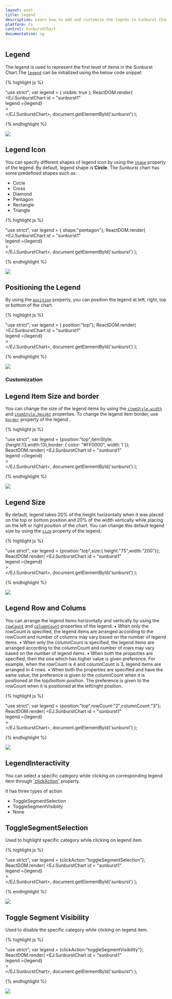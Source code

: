 ```yaml
---
layout: post
title: legend
description: Learn how to add and customize the legnds in Sunburst Chart.
platform: ts
control: SunburstChart
documentation: ug
---
```


## Legend
The legend is used to represent the first level of items in the Sunburst Chart.The [`legend`](../api/ejsunburstchart#members:legend) can be initialized using the below code snippet

{% highlight js %}

"use strict";
 var legend = { visible: true };
 ReactDOM.render(
    <EJ.SunburstChart id = "sunburst1"      
    legend ={legend}    
    >                  
    </EJ.SunburstChart>,
          document.getElementById('sunburst')
);

 {% endhighlight %}

![](/js/SunburstChart/Legend_images/Legend_img1.png)

## Legend Icon 

You can specify different shapes of legend icon by using the [`shape`](../api/ejsunburstchart#members:legend-shape) property of the legend. By default, legend shape is **Circle**. The Sunburst chart has some predefined shapes such as:
* Circle
* Cross
* Diamond
* Pentagon
* Rectangle
* Triangle

{% highlight js %}

"use strict";
 var legend = { shape:"pentagon"};
 ReactDOM.render(
    <EJ.SunburstChart id = "sunburst1"      
    legend ={legend}    
    >                  
    </EJ.SunburstChart>,
          document.getElementById('sunburst')
);

{% endhighlight %}

![](/js/SunburstChart/Legend_images/Legend_img2.png)
 
## Positioning the Legend

By using the [`position`](../api/ejsunburstchart#members:legend-position) property, you can position the legend at left, right, top or bottom of the chart. 

{% highlight js %}

"use strict";
 var legend = { position:"top"};
 ReactDOM.render(
    <EJ.SunburstChart id = "sunburst1"      
    legend ={legend}    
    >                  
    </EJ.SunburstChart>,
          document.getElementById('sunburst')
);


{% endhighlight %}

![](/js/SunburstChart/Legend_images/Legend_img3.png)
 
### Customization

## Legend Item Size and border
You can change the size of the legend items by using the [`itemStyle.width`](../api/ejsunburstchart#members:legend-itemstyle-width) and [`itemStyle.height`](../api/ejsunburstchart#members:legend-itemstyle-height) properties. To change the legend item border, use [`border`](../api/ejsunburstchart#members:legend-border) property of the legend .

{% highlight js %}

"use strict";
 var legend = {position:"top",itemStyle:{height:13,width:13},border: { color: "#FF0000", width: 1 }};
 ReactDOM.render(
    <EJ.SunburstChart id = "sunburst1"      
    legend ={legend}    
    >                  
    </EJ.SunburstChart>,
          document.getElementById('sunburst')
);


{% endhighlight %}

![](/js/SunburstChart/Legend_images/Legend_img4.png)

## Legend Size

By default, legend takes 20% of the height horizontally when it was placed on the top or bottom position and 20% of the width vertically while placing on the left or right position of the chart. You can change this default legend size by using the [`size`](../api/ejsunburstchart#members:legend-size) property of the legend.

{% highlight js %}

"use strict";
 var legend = {position:"top",size:{ height:"75",width:"200"}};
 ReactDOM.render(
    <EJ.SunburstChart id = "sunburst1"      
    legend ={legend}    
    >                  
    </EJ.SunburstChart>,
          document.getElementById('sunburst')
);


{% endhighlight %}

 ![](/js/SunburstChart/Legend_images/Legend_img5.png)

## Legend Row and Colums

You can arrange the legend items horizontally and vertically by using the [`rowCount`](../api/ejsunburstchart#members:legend-rowCount) and [`columnCount`](../api/ejsunburstchart#members:legend-clumnCount) properties of the legend.
•	When only the rowCount is specified, the legend items are arranged according to the rowCount and number of columns may vary based on the number of legend items.
•	When only the columnCount is specified, the legend items are arranged according to the columnCount and number of rows may vary based on the number of legend items.
•	When both the properties are specified, then the one which has higher value is given preference. For example, when the rowCount is 4 and columnCount is 3, legend items are arranged in 4 rows.
•	When both the properties are specified and have the same value, the preference is given to the columnCount when it is positioned at the top/bottom position. The preference is given to the rowCount when it is positioned at the left/right position.
 
{% highlight js %}

"use strict";
 var legend = {position:"top",rowCount:"2",columnCount:"3"};
 ReactDOM.render(
    <EJ.SunburstChart id = "sunburst1"      
    legend ={legend}    
    >                  
    </EJ.SunburstChart>,
          document.getElementById('sunburst')
);

{% endhighlight %}

![](/js/SunburstChart/Legend_images/Legend_img6.png)
 
## LegendInteractivity

You can select a specific category while clicking on corresponding legend item through [`clickAction'](../api/ejsunburstchart#members:legend-clickAction) property. 

It has three types of action
*	ToggleSegmentSelection
*	ToggleSegmentVisiblity
*	None

## ToggleSegmentSelection

Used to highlight specific category while clicking on legend item

{% highlight js %}

"use strict";
 var legend = {clickAction:"toggleSegmentSelection"};
 ReactDOM.render(
    <EJ.SunburstChart id = "sunburst1"      
    legend ={legend}    
    >                  
    </EJ.SunburstChart>,
          document.getElementById('sunburst')
);

{% endhighlight %}

![](/js/SunburstChart/Legend_images/Legend_img7.png)
 
## Toggle Segment Visibility

Used to disable the specific category while clicking on legend item.

{% highlight js %}

"use strict";
 var legend = {clickAction:"toggleSegmentVisibility"};
 ReactDOM.render(
    <EJ.SunburstChart id = "sunburst1"      
    legend ={legend}    
    >                  
    </EJ.SunburstChart>,
          document.getElementById('sunburst')
);



{% endhighlight %}


![](/js/SunburstChart/Legend_images/Legend_img8.png)


